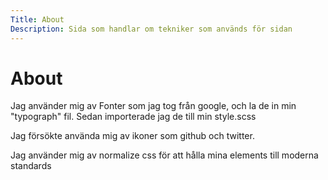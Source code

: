 ```yaml
---
Title: About
Description: Sida som handlar om tekniker som används för sidan
---
```


About
==================

Jag använder mig av Fonter som jag tog från google, och la de in min "typograph" fil. Sedan importerade jag de till min style.scss

Jag försökte använda mig av ikoner som github och twitter.

Jag använder mig av normalize css för att hålla mina elements till moderna standards
